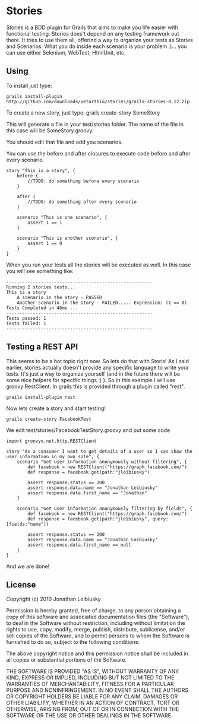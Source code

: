# Stories

Stories is a BDD plugin for Grails that aims to make you life easier with functional testing.
Stories does't depend on any testing framework out there. It tries to use them all, offerind a way to organize your tests as Stories and Scenarios. 
What you do inside each scenario is your problem :)... you can use either Selenium, WebTest, HtmlUnit, etc.

## Using

To install just type:

    grails install-plugin http://github.com/downloads/xetorthio/stories/grails-stories-0.12.zip

To create a new story, just type:
    grails create-story SomeStory

This will generate a file in your test/stories folder. The name of the file in this case will be SomeStory.groovy.

You should edit that file and add you scenarios.

You can use the before and after closures to execute code before and after every scenario.

    story "This is a story", {
        before {
            //TODO: do something before every scenario
        }

        after {
            //TODO: do something after every scenario
        }

        scenario "This is one scenario", {
            assert 1 == 1
        }

        scenario "This is another scenario", {
            assert 1 == 0
        }
    }

When you run your tests all the stories will be executed as well.
In this case you will see something like:

    -------------------------------------------------------
    Running 2 stories tests...
    This is a story
        A scenario in the story - PASSED
        Another scenario in the story - FAILED..... Expression: (1 == 0)
    Tests Completed in 46ms ...
    -------------------------------------------------------
    Tests passed: 1
    Tests failed: 1
    -------------------------------------------------------

## Testing a REST API
This seems to be a hot topic right now. So lets do that with Storis!
As I said earlier, stories actually doesn't provide any specific language to write your tests. It's just a way to organize yourself (and in the future there will be some nice helpers for specific things :) ).
So in this example I will use groovy RestClient. In grails this is provided through a plugin called "rest".

    grails install-plugin rest

Now lets create a story and start testing!

    grails create-story FacebookTest

We edit test/stories/FacebookTestStory.groovy and put some code

    import groovyx.net.http.RESTClient

    story "As a consumer I want to get details of a user so I can show the user information in my own site", {
        scenario "Get user information anonymously without filtering", {
            def facebook = new RESTClient("https://graph.facebook.com/")
            def response = facebook.get(path:"jleibiusky")

            assert response.status == 200
            assert response.data.name == "Jonathan Leibiusky"
            assert response.data.first_name == "Jonathan"
        }
        
        scenario "Get user information anonymously filtering by fields", {
            def facebook = new RESTClient("https://graph.facebook.com/")
            def response = facebook.get(path:"jleibiusky", query:[fields:"name"])

            assert response.status == 200
            assert response.data.name == "Jonathan Leibiusky"
            assert response.data.first_name == null
        }
    }

And we are done!

License
-------

Copyright (c) 2010 Jonathan Leibiusky

Permission is hereby granted, free of charge, to any person
obtaining a copy of this software and associated documentation
files (the "Software"), to deal in the Software without
restriction, including without limitation the rights to use,
copy, modify, merge, publish, distribute, sublicense, and/or sell
copies of the Software, and to permit persons to whom the
Software is furnished to do so, subject to the following
conditions:

The above copyright notice and this permission notice shall be
included in all copies or substantial portions of the Software.

THE SOFTWARE IS PROVIDED "AS IS", WITHOUT WARRANTY OF ANY KIND,
EXPRESS OR IMPLIED, INCLUDING BUT NOT LIMITED TO THE WARRANTIES
OF MERCHANTABILITY, FITNESS FOR A PARTICULAR PURPOSE AND
NONINFRINGEMENT. IN NO EVENT SHALL THE AUTHORS OR COPYRIGHT
HOLDERS BE LIABLE FOR ANY CLAIM, DAMAGES OR OTHER LIABILITY,
WHETHER IN AN ACTION OF CONTRACT, TORT OR OTHERWISE, ARISING
FROM, OUT OF OR IN CONNECTION WITH THE SOFTWARE OR THE USE OR
OTHER DEALINGS IN THE SOFTWARE.

